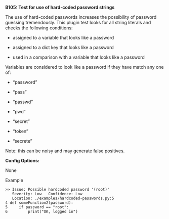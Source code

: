 **B105: Test for use of hard-coded password strings**

The use of hard-coded passwords increases the possibility of password
guessing tremendously. This plugin test looks for all string literals
and checks the following conditions:

-   assigned to a variable that looks like a password

-   assigned to a dict key that looks like a password

-   used in a comparison with a variable that looks like a password

Variables are considered to look like a password if they have match any
one of:

-   “password”

-   “pass”

-   “passwd”

-   “pwd”

-   “secret”

-   “token”

-   “secrete”

Note: this can be noisy and may generate false positives.

**Config Options:**

None

Example  

<!-- -->

    >> Issue: Possible hardcoded password '(root)'
       Severity: Low   Confidence: Low
       Location: ./examples/hardcoded-passwords.py:5
    4 def someFunction2(password):
    5     if password == "root":
    6         print("OK, logged in")

